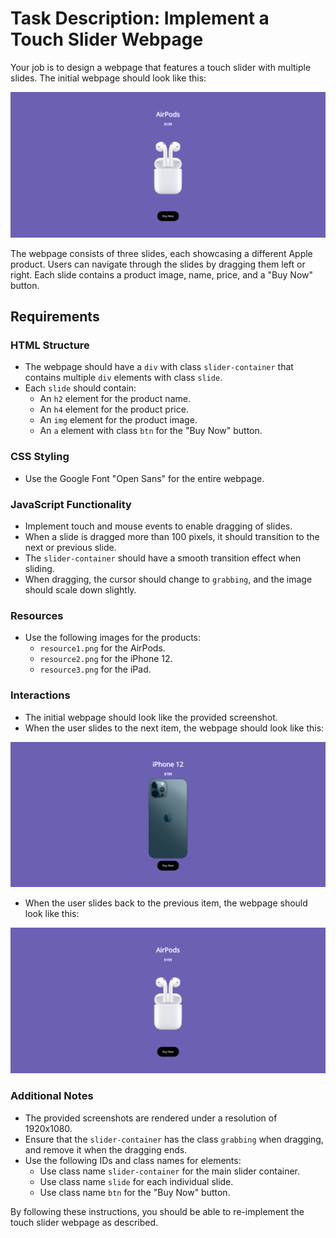 
# Task Description: Implement a Touch Slider Webpage

Your job is to design a webpage that features a touch slider with multiple slides. The initial webpage should look like this:

![initial webpage](./_images/origin.png)

The webpage consists of three slides, each showcasing a different Apple product. Users can navigate through the slides by dragging them left or right. Each slide contains a product image, name, price, and a "Buy Now" button.

## Requirements

### HTML Structure
- The webpage should have a `div` with class `slider-container` that contains multiple `div` elements with class `slide`.
- Each `slide` should contain:
  - An `h2` element for the product name.
  - An `h4` element for the product price.
  - An `img` element for the product image.
  - An `a` element with class `btn` for the "Buy Now" button.

### CSS Styling
- Use the Google Font "Open Sans" for the entire webpage.

### JavaScript Functionality
- Implement touch and mouse events to enable dragging of slides.
- When a slide is dragged more than 100 pixels, it should transition to the next or previous slide.
- The `slider-container` should have a smooth transition effect when sliding.
- When dragging, the cursor should change to `grabbing`, and the image should scale down slightly.

### Resources
- Use the following images for the products:
  - `resource1.png` for the AirPods.
  - `resource2.png` for the iPhone 12.
  - `resource3.png` for the iPad.

### Interactions
- The initial webpage should look like the provided screenshot.
- When the user slides to the next item, the webpage should look like this:

![after sliding to next](./_images/after_slide_next.png)

- When the user slides back to the previous item, the webpage should look like this:

![after sliding to previous](./_images/after_slide_previous.png)

### Additional Notes
- The provided screenshots are rendered under a resolution of 1920x1080.
- Ensure that the `slider-container` has the class `grabbing` when dragging, and remove it when the dragging ends.
- Use the following IDs and class names for elements:
  - Use class name `slider-container` for the main slider container.
  - Use class name `slide` for each individual slide.
  - Use class name `btn` for the "Buy Now" button.

By following these instructions, you should be able to re-implement the touch slider webpage as described.
